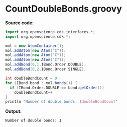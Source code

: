 # CountDoubleBonds.groovy
**Source code:**
```groovy
import org.openscience.cdk.interfaces.*;
import org.openscience.cdk.*;

mol = new AtomContainer();
mol.addAtom(new Atom("C"));
mol.addAtom(new Atom("C"));
mol.addAtom(new Atom("C"));
mol.addBond(0,1,IBond.Order.DOUBLE);
mol.addBond(0,2,IBond.Order.SINGLE);

int doubleBondCount = 0
for (IBond bond : mol.bonds()) {
  if (IBond.Order.DOUBLE == bond.getOrder())
    doubleBondCount++
}
println "Number of double bonds: $doubleBondCount"
```
**Output:**
```plain
Number of double bonds: 1
```
